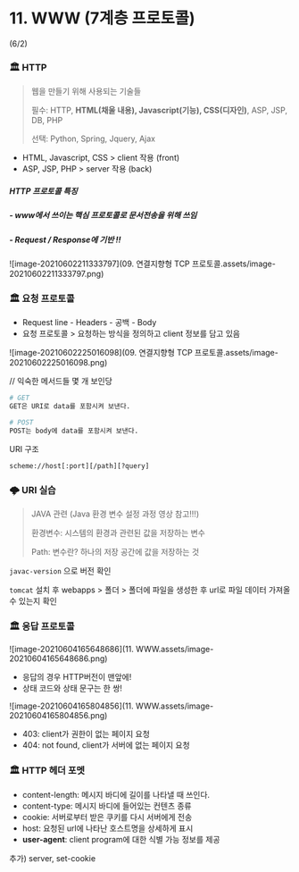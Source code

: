 # 11. WWW (7계층 프로토콜)

(6/2)

### :classical_building: HTTP 

> 웹을 만들기 위해 사용되는 기술들 
>
> 필수: HTTP, **HTML(채울 내용), Javascript(기능), CSS(디자인)**, ASP, JSP, DB, PHP
>
> 선택: Python, Spring, Jquery, Ajax 



- HTML, Javascript, CSS > client 작용 (front) 
- ASP, JSP, PHP > server 작용 (back)



##### HTTP 프로토콜 특징

##### - www에서 쓰이는 핵심 프로토콜로 문서전송을 위해 쓰임 

##### - Request / Response에 기반 !! 

![image-20210602211333797](09. 연결지향형 TCP 프로토콜.assets/image-20210602211333797.png)

### :classical_building: 요청 프로토콜

- Request line - Headers - 공백 - Body 
- 요청 프로토콜 > 요청하는 방식을 정의하고 client 정보를 담고 있음 

![image-20210602225016098](09. 연결지향형 TCP 프로토콜.assets/image-20210602225016098.png)

// 익숙한 메서드들 몇 개 보인당 

```python
# GET 
GET은 URI로 data를 포함시켜 보낸다.

# POST 
POST는 body에 data를 포함시켜 보낸다. 
```



URI 구조 

`scheme://host[:port][/path][?query]`



### :cloud_with_lightning: URI 실습 

> JAVA 관련 (Java 환경 변수 설정 과정 영상 참고!!!)
>
> 환경변수: 시스템의 환경과 관련된 값을 저장하는 변수
>
> Path: 변수란? 하나의 저장 공간에 값을 저장하는 것 

`javac-version` 으로 버전 확인 

`tomcat` 설치 후 webapps > 폴더 > 폴더에 파일을 생성한 후 url로 파일 데이터 가져올 수 있는지 확인 



### :classical_building: 응답 프로토콜

![image-20210604165648686](11. WWW.assets/image-20210604165648686.png)

- 응답의 경우 HTTP버전이 맨앞에! 
- 상태 코드와 상태 문구는 한 쌍! 

![image-20210604165804856](11. WWW.assets/image-20210604165804856.png)

- 403: client가 권한이 없는 페이지 요청 
- 404: not found, client가 서버에 없는 페이지 요청 



### :classical_building: HTTP 헤더 포멧   

- content-length: 메시지 바디에 길이를 나타낼 때 쓰인다.
- content-type: 메시지 바디에 들어있는 컨텐츠 종류 
- cookie: 서버로부터 받은 쿠키를 다시 서버에게 전송 
- host: 요청된 url에 나타난 호스트명을 상세하게 표시 
- **user-agent**: client program에 대한 식별 가능 정보를 제공 

추가) server, set-cookie 





### 













